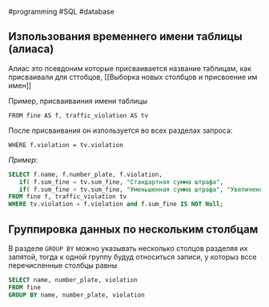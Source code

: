 #programming #SQL #database 

## Изпользования временнего имени таблицы (алиаса)

Алиас это псевдоним которые присваивается название таблицам, как присваивали для сттобцов, [[Выборка новых столбцов и присвоение им имен]]

Пример, присваиваиния имени таблицы

`FROM fine AS f, traffic_violation AS tv`

После присваивания он изпользуется во всех разделах запроса:

`WHERE f.violation = tv.violation`

*Пример*:

```SQL
SELECT f.name, f.number_plate, f.violation, 
   if( f.sum_fine = tv.sum_fine, "Стандартная сумма штрафа", 
   if( f.sum_fine < tv.sum_fine, "Уменьшенная сумма штрафа", "Увеличенная сумма штрафа" ) ) AS description 
FROM fine f, traffic_violation tv 
WHERE tv.violation = f.violation and f.sum_fine IS NOT Null;
```

## Группировка данных по нескольким столбцам

В разделе `GROUP BY` можно указывать несколько столцов разделяя их запятой, тогда к одной группу будуд относиться записи, у которыз вссе перечисленные столбцы равны

```SQL
SELECT name, number_plate, violation
FROM fine
GROUP BY name, number_plate, violation
```

